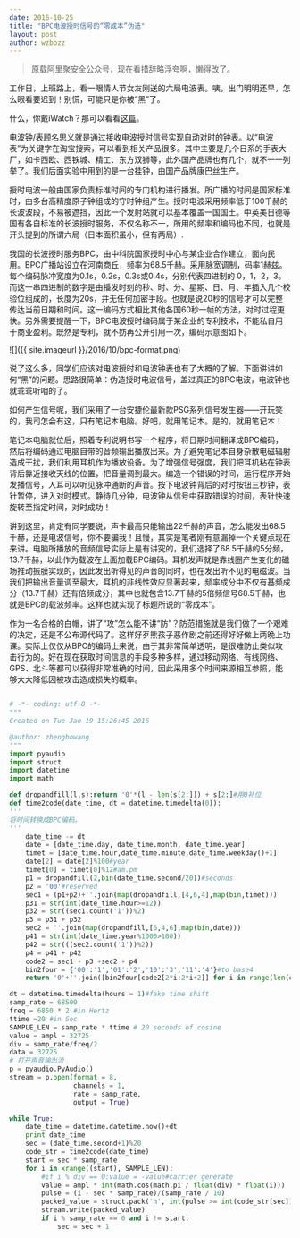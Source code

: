 ```yaml
---
date: 2016-10-25
title: "BPC电波授时信号的“零成本”伪造"
layout: post
author: wzbozz
---
```


> 原载阿里聚安全公众号，现在看措辞略浮夸啊，懒得改了。

工作日，上班路上，看一眼情人节女友刚送的六局电波表。咦，出门明明还早，怎么眼看要迟到！别慌，可能只是你被“黑”了。

什么，你戴iWatch？那可以看看[这篇](https://www.blackhat.com/docs/eu-15/materials/eu-15-Kang-Is-Your-Timespace-Safe-Time-And-Position-Spoofing-Opensourcely.pdf)。

电波钟/表顾名思义就是通过接收电波授时信号实现自动对时的钟表。以“电波表”为关键字在淘宝搜索，可以看到相关产品很多。其中主要是几个日系的手表大厂，如卡西欧、西铁城、精工、东方双狮等，此外国产品牌也有几个，就不一一列举了。我们后面实验中用到的是一台挂钟，由国产品牌康巴丝生产。

授时电波一般由国家负责标准时间的专门机构进行播发。所广播的时间是国家标准时，由多台高精度原子钟组成的守时钟组产生。授时电波采用频率低于100千赫的长波波段，不易被遮挡，因此一个发射站就可以基本覆盖一国国土。中英美日德等国有各自标准的长波授时服务，不仅名称不一，所用的频率和编码也不同，也就是开头提到的所谓六局（日本面积虽小，但有两局）.

我国的长波授时服务BPC，由中科院国家授时中心与某企业合作建立，面向民用。BPC广播站设立在河南商丘，频率为68.5千赫。采用脉宽调制，码率1赫兹。每个编码脉冲宽度为0.1s，0.2s，0.3s或0.4s，分别代表四进制的 0，1，2，3。而这一串四进制的数字是由播发时刻的秒、时、分、星期、日、月、年插入几个校验位组成的，长度为20s，并无任何加密手段。也就是说20秒的信号才可以完整传达当前日期和时间。这一编码方式相比其他各国60秒一帧的方法，对时过程更快。另外需要提醒一下，BPC电波授时编码属于某企业的专利技术，不能私自用于商业盈利。既然是专利，就不妨再公开引用一次，编码示意图如下。

![]({{ site.imageurl }}/2016/10/bpc-format.png)

说了这么多，同学们应该对电波授时和电波钟表也有了大概的了解。下面讲讲如何“黑”的问题。思路很简单：伪造授时电波信号，盖过真正的BPC电波，电波钟也就乖乖听咱的了。

如何产生信号呢，我们采用了一台安捷伦最新款PSG系列信号发生器——开玩笑的，我司怎会有这，只有笔记本电脑。好吧，就用笔记本。是的，就用笔记本！

笔记本电脑就位后，照着专利说明书写一个程序，将日期时间翻译成BPC编码，然后将编码通过电脑自带的音频输出播放出来。为了避免笔记本自身杂散电磁辐射造成干扰，我们利用耳机作为播放设备。为了增强信号强度，我们把耳机粘在钟表背后靠近接收天线的位置，把音量调到最大。编造一个错误的时间，运行程序开始发播信号，人耳可以听见脉冲通断的声音。按下电波钟背后的对时按钮三秒钟，表针暂停，进入对时模式。静待几分钟，电波钟从信号中获取错误的时间，表针快速旋转至指定时间，对时成功！

讲到这里，肯定有同学要说，声卡最高只能输出22千赫的声音，怎么能发出68.5千赫，还是电波信号，你不要骗我！且慢，其实是笔者刚有意漏掉一个关键点现在来讲。电脑所播放的音频信号实际上是有讲究的，我们选择了68.5千赫的5分频，13.7千赫，以此作为载波在上面加载BPC编码。耳机发声就是靠线圈产生变化的磁场推动振膜实现的，因此发出听得见的声音的同时，也在发出听不见的电磁波。当我们把输出音量调至最大，耳机的非线性效应显著起来，频率成分中不仅有基频成分（13.7千赫）还有倍频成分，其中也就包含13.7千赫的5倍频信号68.5千赫，也就是BPC的载波频率。这样也就实现了标题所说的“零成本”。

作为一名合格的白帽，讲了“攻”怎么能不讲“防”？防范措施就是我们做了一个艰难的决定，还是不公布源代码了。这样好歹熊孩子恶作剧之前还得好好做上两晚上功课。实际上仅仅从BPC的编码上来说，由于其非常简单透明，是很难防止类似攻击行为的。好在现在获取时间信息的手段多种多样，通过移动网络、有线网络、GPS、北斗等都可以获得非常准确的时间，因此采用多个时间来源相互参照，能够大大降低因被攻击造成损失的概率。

```python

# -*- coding: utf-8 -*-
"""
Created on Tue Jan 19 15:26:45 2016

@author: zhengbowang
"""
import pyaudio
import struct
import datetime
import math

def dropandfill(l,s):return '0'*(l - len(s[2:])) + s[2:]#用0补位
def time2code(date_time, dt = datetime.timedelta(0)):
'''
将时间转换成BPC编码。
'''
    date_time -= dt
    date = [date_time.day, date_time.month, date_time.year]
    timet = [date_time.hour,date_time.minute,date_time.weekday()+1]
    date[2] = date[2]%100#year
    timet[0] = timet[0]%12#am.pm
    p1 = dropandfill(2,bin(date_time.second/20))#seconds
    p2 = '00'#reserved
    sec1 = (p1+p2)+''.join(map(dropandfill,[4,6,4],map(bin,timet)))
    p31 = str(int(date_time.hour>=12))
    p32 = str((sec1.count('1'))%2)
    p3 = p31 + p32
    sec2 = ''.join(map(dropandfill,[6,4,6],map(bin,date)))
    p41 = str(int(date_time.year%1000>100))
    p42 = str(((sec2.count('1'))%2))
    p4 = p41 + p42
    code2 = sec1 + p3 +sec2 + p4
    bin2four = {'00':'1','01':'2','10':'3','11':'4'}#to base4
    return '0'+''.join([bin2four[code2[2*i:2*i+2]] for i in range(len(code2)/2)])

dt = datetime.timedelta(hours = 1)#fake time shift
samp_rate = 68500
freq = 6850 * 2 #in Hertz
ttime =20 #in Sec
SAMPLE_LEN = samp_rate * ttime # 20 seconds of cosine
value = ampl = 32725
div = samp_rate/freq/2
data = 32725
# 打开声音输出流
p = pyaudio.PyAudio()
stream = p.open(format = 8,
                channels = 1,
                rate = samp_rate,
                output = True)

while True:
    date_time = datetime.datetime.now()+dt
    print date_time
    sec = (date_time.second+1)%20
    code_str = time2code(date_time)
    start = sec * samp_rate
    for i in xrange((start), SAMPLE_LEN):
        #if i % div == 0:value = -value#carrier generate
        value = ampl * int(math.cos(math.pi / float(div) * float(i)))
        pulse = (i - sec * samp_rate)/(samp_rate / 10)
        packed_value = struct.pack('h', int(pulse >= int(code_str[sec]))*value)
        stream.write(packed_value)
        if i % samp_rate == 0 and i != start: 
            sec = sec + 1


```
